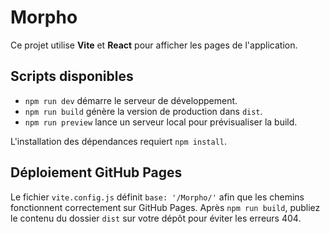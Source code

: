 # Morpho

Ce projet utilise **Vite** et **React** pour afficher les pages de l'application.

## Scripts disponibles

- `npm run dev` démarre le serveur de développement.
- `npm run build` génère la version de production dans `dist`.
- `npm run preview` lance un serveur local pour prévisualiser la build.

L'installation des dépendances requiert `npm install`.

## Déploiement GitHub Pages

Le fichier `vite.config.js` définit `base: '/Morpho/'` afin que les chemins
fonctionnent correctement sur GitHub Pages. Après `npm run build`, publiez le
contenu du dossier `dist` sur votre dépôt pour éviter les erreurs 404.
